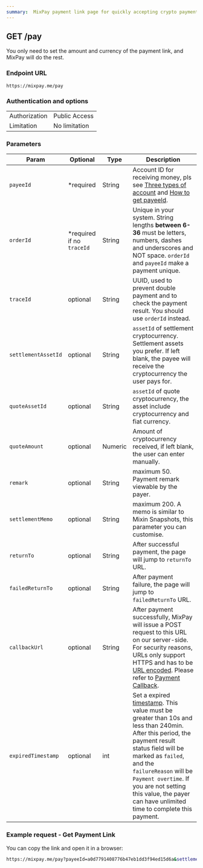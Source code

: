 ```yaml
---
summary:  MixPay payment link page for quickly accepting crypto payments.
---
```


## GET /pay

You only need to set the amount and currency of the payment link, and MixPay will do the rest.

### Endpoint URL

```
https://mixpay.me/pay
```

### Authentication and options

|  |  |
| -- | -- |
| Authorization | Public Access |
| Limitation | No limitation |

### Parameters

|  Param | Optional | Type | Description |
| --- | --- | --- | --- |
| `payeeId` | <span class="required">*required</span> | String |  Account ID for receiving money, pls see [Three types of account](https://mixpay.me/developers/guides/integration-verview#three-types-of-account) and [How to get payeeId](https://mixpay.me/developers/guides/integration-verview#payee-id). |
| `orderId` | <span class="required">*required</span> if no `traceId` | String | Unique in your system. String lengths **between 6-36** must be letters, numbers, dashes and underscores and NOT space. `orderId` and `payeeId` make a payment unique. |
| `traceId` | optional | String |  UUID, used to prevent double payment and to check the payment result. You should use `orderId` instead.  |
| `settlementAssetId` | optional | String | `assetId` of settlement cryptocurrency. Settlement assets you prefer. If left blank, the payee will receive the cryptocurrency the user pays for. |
| `quoteAssetId` | optional | String | `assetId` of quote cryptocurrency, the asset include cryptocurrency and fiat currency. |
| `quoteAmount` | optional | Numeric | Amount of cryptocurrency received, if left blank, the user can enter manually. |
| `remark` | optional | String |  maximum 50. Payment remark viewable by the payer. |
| `settlementMemo` | optional | String | maximum 200. A memo is similar to Mixin Snapshots, this parameter you can customise. |
| `returnTo` | optional | String | After successful payment, the page will jump to `returnTo` URL. |
| `failedReturnTo` | optional | String | After payment failure, the page will jump to `failedReturnTo` URL. |
| `callbackUrl` | optional | String | After payment successfully, MixPay will issue a POST request to this URL on our server-side. For security reasons, URLs only support HTTPS and has to be [URL encoded](https://www.w3schools.com/tags/ref_urlencode.ASP). Please refer to [Payment Callback](https://mixpay.me/developers/api/payments/payment-callback). |
| `expiredTimestamp` | optional | int | Set a expired [timestamp](https://en.wikipedia.org/wiki/Unix_time). This value must be greater than 10s and less than 240min. After this period, the payment result status field will be marked as `failed`, and the `failureReason` will be `Payment overtime`. If you are not setting this value, the payer can have unlimited time to complete this payment. |


### Example request - Get Payment Link

You can copy the link and open it in a browser:

```bash
https://mixpay.me/pay?payeeId=a0d7791408776b47eb1dd3f94ed15d6a&settlementAssetId=c6d0c728-2624-429b-8e0d-d9d19b6592fa&quoteAssetId=usd&quoteAmount=10
```

